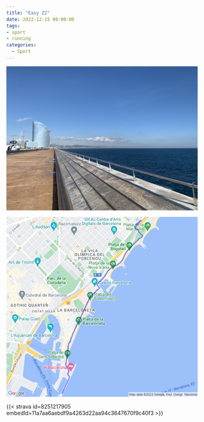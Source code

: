 ```yaml
---
title: "Easy Z2"
date: 2022-12-15 00:00:00
tags:
- sport
- running
categories:
  - Sport
---
```


![](images/IMG_0914.jpg)

![](images/20221215-activity-map.png)

{{< strava id=8251217905 embedId=11a7aa6aebdf9a4263d22aa94c3647670f9c40f3 >}}
